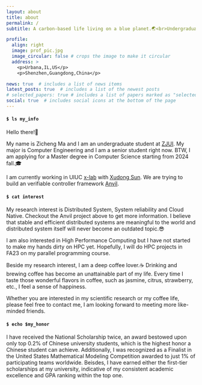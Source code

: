 ```yaml
---
layout: about
title: about
permalink: /
subtitle: A carbon-based life living on a blue planet.🌏<br>Undergraduate researcher at <a href='https://github.com/xlab-uiuc/'>x-lab</a>. Supervised by <a href='https://tianyin.github.io/'>Tianyin Xu</a>, a watchman in the cornfields. <br>Research Intern in <a href='https://www.microsoft.com/en-us/research/lab/microsoft-research-asia/'>Microsoft Research Asia</a> <a href='https://www.microsoft.com/en-us/research/group/data-knowledge-intelligence/'>DKI group</a>. My mentor is Shilin He.

profile:
  align: right
  image: prof_pic.jpg
  image_circular: false # crops the image to make it circular
  address: >
    <p>Urbana,IL,US</p>
    <p>Shenzhen,Guangdong,China</p>

news: true  # includes a list of news items
latest_posts: true  # includes a list of the newest posts
# selected_papers: true # includes a list of papers marked as "selected={true}"
social: true  # includes social icons at the bottom of the page
---
```

#### `$ ls my_info`

Hello there!👋

My name is Zicheng Ma and I am an undergraduate student at [ZJUI](https://zjui.intl.zju.edu.cn/en/). My major is Computer Engineering and I am a senior student right now. BTW, I am applying for a Master degree in Computer Science starting from 2024 fall.🎓

I am currently working in UIUC [x-lab](https://github.com/xlab-uiuc/) with [Xudong Sun](https://marshtompsxd.github.io/). We are trying to build an verifiable controller framework [Anvil](https://github.com/vmware-research/verifiable-controllers).

#### `$ cat interest`

My research interest is Distributed System, System reliability and Cloud Native. Checkout the Anvil project above to get more information. I believe that stable and efficient distributed systems are meaningful to the world and distributed system itself will never become an outdated topic.😎

I am also interested in High Performance Computing but I have not started to make my hands dirty on HPC yet. Hopefully, I will do HPC projects in FA23 on my parallel programming course.

Beside my research interest, I am a deep coffee lover.☕️ Drinking and brewing coffee has become an unattainable part of my life. Every time I taste those wonderful flavors in coffee, such as jasmine, citrus, strawberry, etc., I feel a sense of happiness.

Whether you are interested in my scientific research or my coffee life, please feel free to contact me, I am looking forward to meeting more like-minded friends.

#### `$ echo $my_honor`
I have received the National Scholarship twice, an award bestowed upon only top 0.2% of Chinese university students, which is the highest honor a Chinese student can achieve. Additionally, I was recognized as a Finalist in the United States Mathematical Modeling Competition awarded to just 1% of participating teams worldwide. Beisdes, I have earned either the first-tier scholarships at my university, indicative of my consistent academic excellence and GPA ranking within the top one.
<!-- Link to your social media connections, too. This theme is set up to use [Font Awesome icons](http://fortawesome.github.io/Font-Awesome/) and [Academicons](https://jpswalsh.github.io/academicons/), like the ones below. Add your Facebook, Twitter, LinkedIn, Google Scholar, or just disable all of them. -->
